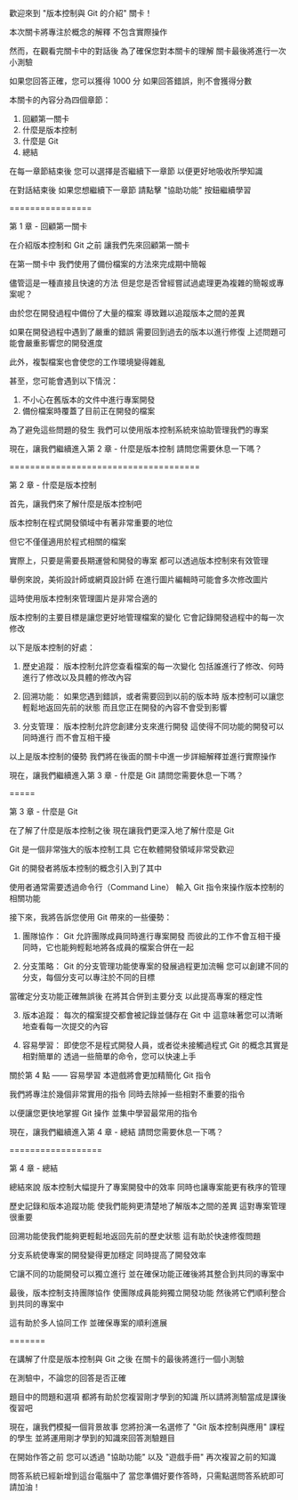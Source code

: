 歡迎來到
"版本控制與 Git 的介紹" 關卡！

本次關卡將專注於概念的解釋
不包含實際操作

然而，在觀看完關卡中的對話後
為了確保您對本關卡的理解
關卡最後將進行一次小測驗

如果您回答正確，您可以獲得 1000 分
如果回答錯誤，則不會獲得分數

本關卡的內容分為四個章節：
1. 回顧第一關卡
2. 什麼是版本控制
3. 什麼是 Git
4. 總結

在每一章節結束後
您可以選擇是否繼續下一章節
以便更好地吸收所學知識

在對話結束後
如果您想繼續下一章節
請點擊 "協助功能" 按鈕繼續學習

================

第 1 章 - 回顧第一關卡

在介紹版本控制和 Git 之前
讓我們先來回顧第一關卡

在第一關卡中
我們使用了備份檔案的方法來完成期中簡報

儘管這是一種直接且快速的方法
但是您是否曾經嘗試過處理更為複雜的簡報或專案呢？

由於您在開發過程中備份了大量的檔案
導致難以追蹤版本之間的差異

如果在開發過程中遇到了嚴重的錯誤
需要回到過去的版本以進行修復
上述問題可能會嚴重影響您的開發進度

此外，複製檔案也會使您的工作環境變得雜亂

甚至，您可能會遇到以下情況：
1. 不小心在舊版本的文件中進行專案開發
2. 備份檔案時覆蓋了目前正在開發的檔案
   
為了避免這些問題的發生
我們可以使用版本控制系統來協助管理我們的專案

現在，讓我們繼續進入第 2 章 - 什麼是版本控制
請問您需要休息一下嗎？

=====================================

第 2 章 - 什麼是版本控制

首先，讓我們來了解什麼是版本控制吧

版本控制在程式開發領域中有著非常重要的地位

但它不僅僅適用於程式相關的檔案

實際上，只要是需要長期運營和開發的專案
都可以透過版本控制來有效管理

舉例來說，美術設計師或網頁設計師
在進行圖片編輯時可能會多次修改圖片

這時使用版本控制來管理圖片是非常合適的

版本控制的主要目標是讓您更好地管理檔案的變化
它會記錄開發過程中的每一次修改

以下是版本控制的好處：

1. 歷史追蹤： 
版本控制允許您查看檔案的每一次變化
包括誰進行了修改、何時進行了修改以及具體的修改內容

2. 回溯功能： 
如果您遇到錯誤，或者需要回到以前的版本時
版本控制可以讓您輕鬆地返回先前的狀態
而且您正在開發的內容不會受到影響

3. 分支管理： 
版本控制允許您創建分支來進行開發
這使得不同功能的開發可以同時進行
而不會互相干擾

以上是版本控制的優勢
我們將在後面的關卡中進一步詳細解釋並進行實際操作

現在，讓我們繼續進入第 3 章 - 什麼是 Git
請問您需要休息一下嗎？

=====

第 3 章 - 什麼是 Git

在了解了什麼是版本控制之後
現在讓我們更深入地了解什麼是 Git

Git 是一個非常強大的版本控制工具
它在軟體開發領域非常受歡迎

Git 的開發者將版本控制的概念引入到了其中

使用者通常需要透過命令行（Command Line）
輸入 Git 指令來操作版本控制的相關功能

接下來，我將告訴您使用 Git 帶來的一些優勢：

1. 團隊協作：
Git 允許團隊成員同時進行專案開發
而彼此的工作不會互相干擾
同時，它也能夠輕鬆地將各成員的檔案合併在一起

2. 分支策略： 
Git 的分支管理功能使專案的發展過程更加流暢
您可以創建不同的分支，每個分支可以專注於不同的目標

當確定分支功能正確無誤後
在將其合併到主要分支
以此提高專案的穩定性

3. 版本追蹤：
每次的檔案提交都會被記錄並儲存在 Git 中
這意味著您可以清晰地查看每一次提交的內容

4. 容易學習： 
即使您不是程式開發人員，或者從未接觸過程式
Git 的概念其實是相對簡單的
透過一些簡單的命令，您可以快速上手

關於第 4 點 —— 容易學習
本遊戲將會更加精簡化 Git 指令

我們將專注於幾個非常實用的指令
同時去除掉一些相對不重要的指令

以便讓您更快地掌握 Git 操作
並集中學習最常用的指令

現在，讓我們繼續進入第 4 章 - 總結
請問您需要休息一下嗎？

==================

第 4 章 - 總結

總結來說
版本控制大幅提升了專案開發中的效率
同時也讓專案能更有秩序的管理

歷史記錄和版本追蹤功能
使我們能夠更清楚地了解版本之間的差異
這對專案管理很重要

回溯功能使我們能夠更輕鬆地返回先前的歷史狀態
這有助於快速修復問題

分支系統使專案的開發變得更加穩定
同時提高了開發效率

它讓不同的功能開發可以獨立進行
並在確保功能正確後將其整合到共同的專案中

最後，版本控制支持團隊協作
使團隊成員能夠獨立開發功能
然後將它們順利整合到共同的專案中

這有助於多人協同工作
並確保專案的順利進展

=======

在講解了什麼是版本控制與 Git 之後
在關卡的最後將進行一個小測驗
 
在測驗中，不論您的回答是否正確

題目中的問題和選項
都將有助於您複習剛才學到的知識
所以請將測驗當成是課後復習吧

現在，讓我們模擬一個背景故事
您將扮演一名選修了 "Git 版本控制與應用" 課程的學生
並將運用剛才學到的知識來回答測驗題目

在開始作答之前
您可以透過 "協助功能" 以及 "遊戲手冊"
再次複習之前的知識

問答系統已經新增到這台電腦中了
當您準備好要作答時，只需點選問答系統即可
請加油！
